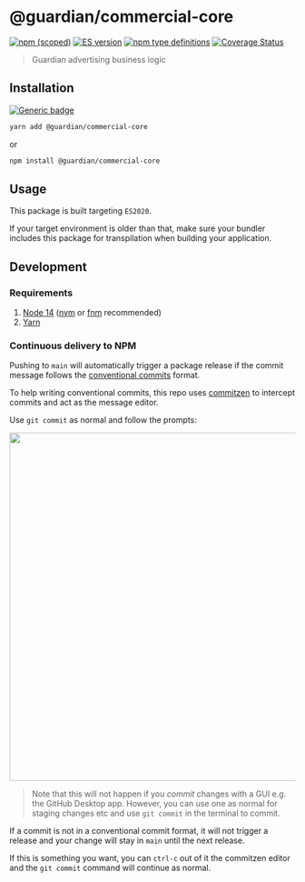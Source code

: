 # @guardian/commercial-core

[![npm (scoped)](https://img.shields.io/npm/v/@guardian/commercial-core)](https://www.npmjs.com/package/@guardian/commercial-core)
[![ES version](https://badgen.net/badge/ES/2020/cyan)](https://tc39.es/ecma262/2020/)
[![npm type definitions](https://img.shields.io/npm/types/@guardian/commercial-core)](https://www.typescriptlang.org/)
[![Coverage Status](https://coveralls.io/repos/github/guardian/commercial-core/badge.svg)](https://coveralls.io/github/guardian/commercial-core)

> Guardian advertising business logic

## Installation

[![Generic badge](https://img.shields.io/badge/google-chat-259082.svg)](https://chat.google.com/room/AAAAPL2MBvE)

```bash
yarn add @guardian/commercial-core
```

or

```bash
npm install @guardian/commercial-core
```

## Usage

This package is built targeting `ES2020`.

If your target environment is older than that, make sure your bundler includes this package for transpilation when building your application.

## Development

### Requirements

1. [Node 14](https://nodejs.org/en/download/) ([nvm](https://github.com/nvm-sh/nvm) or [fnm](https://github.com/Schniz/fnm) recommended)
2. [Yarn](https://classic.yarnpkg.com/en/docs/install/)

### Continuous delivery to NPM

Pushing to `main` will automatically trigger a package release if the commit message follows the [conventional commits](https://www.conventionalcommits.org) format.

To help writing conventional commits, this repo uses [commitzen](https://github.com/commitizen/cz-cli) to intercept commits and act as the message editor.

Use `git commit` as normal and follow the prompts:

<img src="https://user-images.githubusercontent.com/867233/92921122-65635080-f42b-11ea-86b1-93a82c1f156b.png" width=613 />

> Note that this will not happen if you _commit_ changes with a GUI e.g. the GitHub Desktop app. However, you can use one as normal for staging changes etc and use `git commit` in the terminal to commit.

If a commit is not in a conventional commit format, it will not trigger a release and your change will stay in `main` until the next release.

If this is something you want, you can `ctrl-c` out of it the commitzen editor and the `git commit` command will continue as normal.
